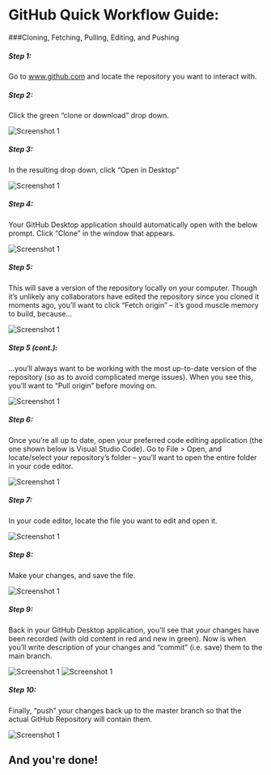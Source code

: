# GitHub Quick Workflow Guide:
###Cloning, Fetching, Pulling, Editing, and Pushing

##### Step 1: 
Go to www.github.com and locate the repository you want to interact with.  

##### Step 2:
Click the green “clone or download” drop down.  

![Screenshot 1](https://github.com/uidaholib/docs/img/screen-shots/1.png)

##### Step 3:
In the resulting drop down, click “Open in Desktop”

![Screenshot 1](https://github.com/uidaholib/docs/img/screen-shots/2.png)

##### Step 4: 
Your GitHub Desktop application should automatically open with the below prompt. Click “Clone” in the window that appears. 

![Screenshot 1](https://github.com/uidaholib/docs/img/screen-shots/3.png)

##### Step 5: 
This will save a version of the repository locally on your computer. Though it’s unlikely any collaborators have edited the repository since you cloned it moments ago,  you’ll want to click “Fetch origin” – it’s good muscle memory to build, because...

![Screenshot 1](https://github.com/uidaholib/docs/img/screen-shots/4.png)

##### Step 5 (cont.): 
...you’ll always want to be working with the most up-to-date version of the repository (so as to avoid complicated merge issues). When you see this, you’ll want to “Pull origin” before moving on.

![Screenshot 1](https://github.com/uidaholib/docs/img/screen-shots/4-part-2.png)

##### Step 6: 
Once you’re all up to date, open your preferred code editing application (the one shown below is Visual Studio Code). Go to File > Open, and locate/select your repository’s folder – you’ll want to open the entire folder in your code editor.

![Screenshot 1](https://github.com/uidaholib/docs/img/screen-shots/5.png)

##### Step 7: 
In your code editor, locate the file you want to edit and open it.

![Screenshot 1](https://github.com/uidaholib/docs/img/screen-shots/6.png)

##### Step 8: 
Make your changes, and save the file.

![Screenshot 1](https://github.com/uidaholib/docs/img/screen-shots/7.png)

##### Step 9: 
Back in your GitHub Desktop application, you’ll see that your changes have been recorded (with old content in red and new in green). Now is when you’ll write description of your changes and “commit” (i.e. save) them to the main branch.

![Screenshot 1](https://github.com/uidaholib/docs/img/screen-shots/8.png)
![Screenshot 1](https://github.com/uidaholib/docs/img/screen-shots/9.png)

##### Step 10: 
Finally, “push” your changes back up to the master branch so that the actual GitHub Repository will contain them.

![Screenshot 1](https://github.com/uidaholib/docs/img/screen-shots/10.png)

## And you're done!